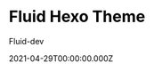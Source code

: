 ---
title: Fluid Hexo Theme
github: https://github.com/fluid-dev/hexo-theme-fluid
demo: https://hexo.fluid-dev.com/
license: MIT
author: Fluid-dev
author_link: ''
author_twitter: ''
date: 2021-04-29T00:00:00.000Z
ssg:
  - Hexo
cms: null
css: null
category: null
description: An elegant Material-Design theme for Hexo.
draft: true
publish_date: '2018-10-14T15:26:24Z'
update_date: '2022-12-13T13:12:48Z'
github_star: 5433
github_fork: 1016
---